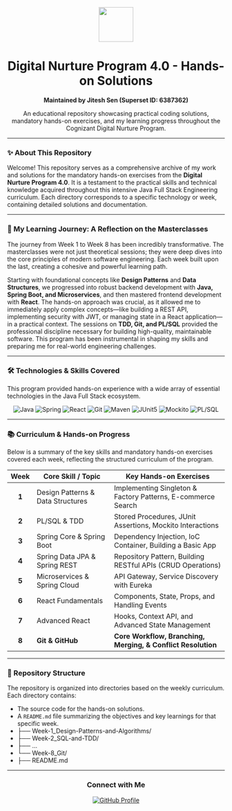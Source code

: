 <div align="center">
  <img src="https://media.giphy.com/media/v1.Y2lkPTc5MGI3NjExb3l0d2hzd3p3a2p2dDR0a3hjcjY3aHd1aXN6eG50eHZ0bXl0b3hpZyZlcD12MV9pbnRlcm5hbF9naWZfYnlfaWQmY3Q9Zw/RbDKaczqWovIugyJmW/giphy.gif" width="80px" />
  <h1>Digital Nurture Program 4.0 - Hands-on Solutions</h1>
  <p>
    <strong>Maintained by Jitesh Sen (Superset ID: 6387362)</strong>
  </p>
  <p>
    An educational repository showcasing practical coding solutions, mandatory hands-on exercises, and my learning progress throughout the Cognizant Digital Nurture Program.
  </p>
</div>

---

### ✨ About This Repository

Welcome! This repository serves as a comprehensive archive of my work and solutions for the mandatory hands-on exercises from the **Digital Nurture Program 4.0**. It is a testament to the practical skills and technical knowledge acquired throughout this intensive Java Full Stack Engineering curriculum. Each directory corresponds to a specific technology or week, containing detailed solutions and documentation.

---

### 🚀 My Learning Journey: A Reflection on the Masterclasses

The journey from Week 1 to Week 8 has been incredibly transformative. The masterclasses were not just theoretical sessions; they were deep dives into the core principles of modern software engineering. Each week built upon the last, creating a cohesive and powerful learning path.

Starting with foundational concepts like **Design Patterns** and **Data Structures**, we progressed into robust backend development with **Java, Spring Boot, and Microservices**, and then mastered frontend development with **React**. The hands-on approach was crucial, as it allowed me to immediately apply complex concepts—like building a REST API, implementing security with JWT, or managing state in a React application—in a practical context. The sessions on **TDD, Git, and PL/SQL** provided the professional discipline necessary for building high-quality, maintainable software. This program has been instrumental in shaping my skills and preparing me for real-world engineering challenges.

---

### 🛠️ Technologies & Skills Covered

This program provided hands-on experience with a wide array of essential technologies in the Java Full Stack ecosystem.

<p align="center">
  <img src="https://img.shields.io/badge/Java-ED8B00?style=for-the-badge&logo=openjdk&logoColor=white" alt="Java" />
  <img src="https://img.shields.io/badge/Spring-6DB33F?style=for-the-badge&logo=spring&logoColor=white" alt="Spring" />
  <img src="https://img.shields.io/badge/React-20232A?style=for-the-badge&logo=react&logoColor=61DAFB" alt="React" />
  <img src="https://img.shields.io/badge/Git-F05032?style=for-the-badge&logo=git&logoColor=white" alt="Git" />
  <img src="https://img.shields.io/badge/Maven-C71A36?style=for-the-badge&logo=apache-maven&logoColor=white" alt="Maven" />
  <img src="https://img.shields.io/badge/JUnit5-25A162?style=for-the-badge&logo=junit5&logoColor=white" alt="JUnit5" />
  <img src="https://img.shields.io/badge/Mockito-22B54B?style=for-the-badge&logo=mockito&logoColor=white" alt="Mockito" />
  <img src="https://img.shields.io/badge/PL/SQL-F80000?style=for-the-badge&logo=oracle&logoColor=white" alt="PL/SQL" />
</p>

---

### 📚 Curriculum & Hands-on Progress

Below is a summary of the key skills and mandatory hands-on exercises covered each week, reflecting the structured curriculum of the program.

| Week | Core Skill / Topic                | Key Hands-on Exercises                                       |
| :--: | --------------------------------- | ------------------------------------------------------------ |
| **1** | Design Patterns & Data Structures | Implementing Singleton & Factory Patterns, E-commerce Search   |
| **2** | PL/SQL & TDD                      | Stored Procedures, JUnit Assertions, Mockito Interactions    |
| **3** | Spring Core & Spring Boot         | Dependency Injection, IoC Container, Building a Basic App      |
| **4** | Spring Data JPA & Spring REST     | Repository Pattern, Building RESTful APIs (CRUD Operations)    |
| **5** | Microservices & Spring Cloud      | API Gateway, Service Discovery with Eureka                     |
| **6** | React Fundamentals                | Components, State, Props, and Handling Events                |
| **7** | Advanced React                    | Hooks, Context API, and Advanced State Management            |
| **8** | **Git & GitHub** | **Core Workflow, Branching, Merging, & Conflict Resolution** |

---

### 📂 Repository Structure

The repository is organized into directories based on the weekly curriculum. Each directory contains:
- The source code for the hands-on solutions.
- A `README.md` file summarizing the objectives and key learnings for that specific week.
- ├── Week-1_Design-Patterns-and-Algorithms/
- ├── Week-2_SQL-and-TDD/
- ├── ...
- └── Week-8_Git/
- ├── README.md

---

<div align="center">
  <h3>Connect with Me</h3>
  <p>
    <a href="https://github.com/jiteshh-10" target="_blank">
      <img src="https://img.shields.io/badge/GitHub-100000?style=for-the-badge&logo=github&logoColor=white" alt="GitHub Profile"/>
    </a>
  </p>
</div>

